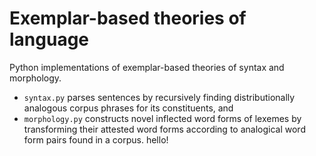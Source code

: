 # Exemplar-based theories of language
Python implementations of exemplar-based theories of syntax and morphology.
- `syntax.py` parses sentences by recursively finding distributionally analogous corpus phrases for its constituents, and
- `morphology.py` constructs novel inflected word forms of lexemes by transforming their attested word forms according to analogical word form pairs found in a corpus. hello!
